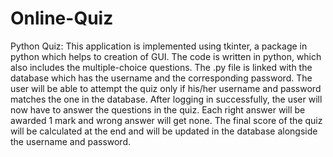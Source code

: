 # Online-Quiz
Python Quiz:
This application is implemented using tkinter, a package in python which helps to creation of GUI. 
The code is written in python, which also includes the multiple-choice questions.
The .py file is linked with the database which has the username and the corresponding password.
The user will be able to attempt the quiz only if his/her username and password matches the one in the database. 
After logging in successfully, the user will now have to answer the questions in the quiz.
Each right answer will be awarded 1 mark and wrong answer will get none. 
The final score of the quiz will be calculated at the end and will be updated in the database alongside the username and password.

